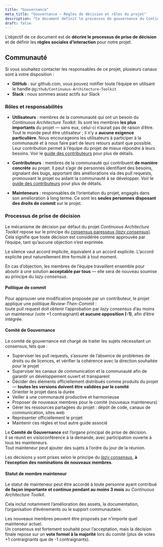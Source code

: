 ```yaml
---
title: "Gouvernance"
meta_title: "Gouvernance – Règles de décision et rôles du projet"
description: "Ce document définit le processus de gouvernance du Continuous Architecture Toolkit : rôles, responsabilités, prise de décision par consensus paresseux, et fonctionnement du comité de gouvernance."
draft: false
---
```


L’objectif de ce document est de **décrire le processus de prise de décision** et de définir les **règles sociales d’interaction** pour notre projet.

## Communauté

Si vous souhaitez contacter les responsables de ce projet, plusieurs canaux sont à votre disposition :

* **GitHub** : sur github.com, vous pouvez notifier toute l’équipe en utilisant le handle `@github/Continuous-Architecture-Toolkit`
* **Slack** : nous sommes assez actifs sur Slack

### Rôles et responsabilités

* **Utilisateurs** : membres de la communauté qui ont un besoin du *Continuous Architecture Toolkit*. Ils sont les membres **les plus importants** du projet — sans eux, celui-ci n’aurait pas de raison d’être. Tout le monde peut être utilisateur ; il n’y a **aucune exigence particulière**. Nous encourageons les utilisateurs à participer à la communauté et à nous faire part de leurs retours autant que possible. Leur contribution permet à l’équipe du projet de mieux répondre à leurs besoins. Voir le [guide des contributeurs](/CONTRIBUTING.md) pour plus de détails.

* **Contributeurs** : membres de la communauté qui contribuent **de manière concrète** au projet. Il peut s’agir de personnes identifiant des besoins, signalant des bugs, apportant des améliorations via des pull requests, promouvant le projet ou aidant la communauté à se développer. Voir le [guide des contributeurs](/CONTRIBUTING.md) pour plus de détails.

* **Mainteneurs** : responsables de l’orientation du projet, engagés dans son amélioration à long terme.  Ce sont les **seules personnes disposant des droits de commit** sur le projet.

### Processus de prise de décision

Le mécanisme de décision par défaut du projet *Continuous Architecture Toolkit* repose sur le principe du [consensus paresseux (*lazy consensus*)](http://www.apache.org/foundation/how-it-works.html#decision-making).  
Cela signifie que toute décision est considérée comme approuvée par l’équipe, tant qu’aucune objection n’est exprimée.

Le silence vaut accord implicite, équivalent à un accord explicite. L’accord explicite peut naturellement être formulé à tout moment.

En cas d’objection, les membres de l’équipe travaillent ensemble pour aboutir à une solution **acceptable par tous** — elle sera de nouveau soumise au principe du *lazy consensus*.

#### Politique de commit

Pour approuver une modification proposée par un contributeur, le projet applique une politique *Review-Then-Commit* :  
toute pull request doit obtenir l’approbation par *lazy consensus* d’au moins un mainteneur (vote +1 contraignant) **et aucune opposition (-1)**, afin d’être intégrée.

#### Comité de Gouvernance

Le comité de gouvernance est chargé de traiter les sujets nécessitant un consensus, tels que :

* Superviser les pull requests, s’assurer de l’absence de problèmes de droits ou de licences, et vérifier la cohérence avec la direction souhaitée pour le projet
* Superviser les canaux de communication et la communauté afin de garantir un développement ouvert et transparent
* Décider des éléments officiellement distribués comme produits du projet — **toutes les versions doivent être validées par le comité**
* Orienter le projet dans la durée
* Veiller à une communauté productive et harmonieuse
* Proposer de nouveaux membres pour le comité (nouveaux mainteneurs)
* Gérer les ressources partagées du projet : dépôt de code, canaux de communication, sites web
* Représenter officiellement le projet
* Maintenir ces règles et tout autre guide associé

Le **Comité de Gouvernance** est l’organe principal de prise de décision.  
Il se réunit en visioconférence à la demande, avec participation ouverte à tous les mainteneurs.  
Tout mainteneur peut ajouter des sujets à l’ordre du jour de la réunion.

Les décisions y sont prises selon le principe du [*lazy consensus*](http://www.apache.org/foundation/how-it-works.html#decision-making), **à l’exception des nominations de nouveaux membres**.

#### Statut de membre mainteneur

Le statut de mainteneur peut être accordé à toute personne ayant contribué **de façon importante et continue pendant au moins 3 mois** au *Continuous Architecture Toolkit*.

Cela inclut notamment l’amélioration des assets, la documentation, l’organisation d’événements ou le support communautaire.

Les nouveaux membres peuvent être proposés par n’importe quel mainteneur actuel.  
Un consensus est fortement souhaité pour l’acceptation, mais la décision finale repose sur un **vote formel à la majorité** lors du comité (plus de votes +1 contraignants que de -1 contraignants).

